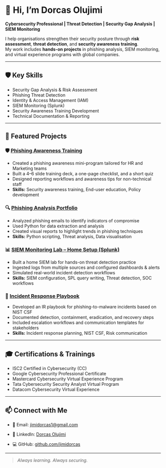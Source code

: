 # 👋 Hi, I’m Dorcas Olujimi  

**Cybersecurity Professional | Threat Detection | Security Gap Analysis | SIEM Monitoring**  

I help organisations strengthen their security posture through **risk assessment**, **threat detection**, and **security awareness training**.  
My work includes **hands-on projects** in phishing analysis, SIEM monitoring, and virtual experience programs with global companies.  

---

## 🛡️ Key Skills
- Security Gap Analysis & Risk Assessment
- Phishing Threat Detection
- Identity & Access Management (IAM)
- SIEM Monitoring (Splunk)
- Security Awareness Training Development
- Technical Documentation & Reporting

---

## 📂 Featured Projects
### 🛡️ [Phishing Awareness Training](https://github.com/jimidorcas/phishing-awareness)  
- Created a phishing awareness mini-program tailored for HR and Marketing teams  
- Built a 4–6 slide training deck, a one-page checklist, and a short quiz  
- Designed reporting workflows and awareness tips for non-technical staff  
- **Skills:** Security awareness training, End-user education, Policy development 

### 🔍 [Phishing Analysis Portfolio](https://github.com/jimidorcas/Phishing-analysis-portfolio)  
- Analyzed phishing emails to identify indicators of compromise  
- Used Python for data extraction and analysis  
- Created visual reports to highlight trends in phishing techniques
- **Skills:** Python scripting, Threat analysis, Data visualisation 

### 📊 [SIEM Monitoring Lab – Home Setup (Splunk)](https://github.com/jimidorcas/siem-monitoring-lab)
 
- Built a home SIEM lab for hands-on threat detection practice  
- Ingested logs from multiple sources and configured dashboards & alerts  
- Simulated real-world incident detection workflows
- **Skills:** SIEM configuration, SPL query writing, Threat detection, SOC workflows

### 📄 [Incident Response Playbook](https://github.com/jimidorcas/incident-response-playbooks)  
- Developed an IR playbook for phishing-to-malware incidents based on NIST CSF  
- Documented detection, containment, eradication, and recovery steps  
- Included escalation workflows and communication templates for stakeholders  
- **Skills:** Incident response planning, NIST CSF, Risk communication 

---

## 🎓 Certifications & Trainings
- ISC2 Certified in Cybersecurity (CC)
- Google Cybersecurity Professional Certificate
- Mastercard Cybersecurity Virtual Experience Program 
- Tata Cybersecurity Security Analyst Virtual Program 
- Datacom Cybersecurity Virtual Experience

---

## 📫 Connect with Me
- 📧 Email: jimidorcas1@gmail.com
- 💼 LinkedIn: [Dorcas Olujimi](https://www.linkedin.com/in/dorcas-o-3028b29a/)

- 💻 GitHub: [github.com/jimidorcas](https://github.com/jimidorcas)

---
> *Always learning. Always securing.*

